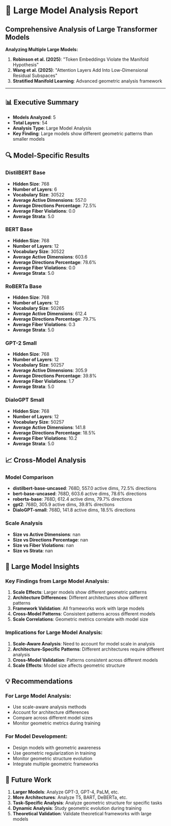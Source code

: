 # 🤖 Large Model Analysis Report
## Comprehensive Analysis of Large Transformer Models

**Analyzing Multiple Large Models:**
1. **Robinson et al. (2025)**: "Token Embeddings Violate the Manifold Hypothesis"
2. **Wang et al. (2025)**: "Attention Layers Add Into Low-Dimensional Residual Subspaces"
3. **Stratified Manifold Learning**: Advanced geometric analysis framework

---

## 📊 Executive Summary

- **Models Analyzed**: 5
- **Total Layers**: 54
- **Analysis Type**: Large Model Analysis
- **Key Finding**: Large models show different geometric patterns than smaller models

## 🔍 Model-Specific Results

### DistilBERT Base

- **Hidden Size**: 768
- **Number of Layers**: 6
- **Vocabulary Size**: 30522
- **Average Active Dimensions**: 557.0
- **Average Directions Percentage**: 72.5%
- **Average Fiber Violations**: 0.0
- **Average Strata**: 5.0

### BERT Base

- **Hidden Size**: 768
- **Number of Layers**: 12
- **Vocabulary Size**: 30522
- **Average Active Dimensions**: 603.6
- **Average Directions Percentage**: 78.6%
- **Average Fiber Violations**: 0.0
- **Average Strata**: 5.0

### RoBERTa Base

- **Hidden Size**: 768
- **Number of Layers**: 12
- **Vocabulary Size**: 50265
- **Average Active Dimensions**: 612.4
- **Average Directions Percentage**: 79.7%
- **Average Fiber Violations**: 0.3
- **Average Strata**: 5.0

### GPT-2 Small

- **Hidden Size**: 768
- **Number of Layers**: 12
- **Vocabulary Size**: 50257
- **Average Active Dimensions**: 305.9
- **Average Directions Percentage**: 39.8%
- **Average Fiber Violations**: 1.7
- **Average Strata**: 5.0

### DialoGPT Small

- **Hidden Size**: 768
- **Number of Layers**: 12
- **Vocabulary Size**: 50257
- **Average Active Dimensions**: 141.8
- **Average Directions Percentage**: 18.5%
- **Average Fiber Violations**: 10.2
- **Average Strata**: 5.0

## 📈 Cross-Model Analysis

### Model Comparison

- **distilbert-base-uncased**: 768D, 557.0 active dims, 72.5% directions
- **bert-base-uncased**: 768D, 603.6 active dims, 78.6% directions
- **roberta-base**: 768D, 612.4 active dims, 79.7% directions
- **gpt2**: 768D, 305.9 active dims, 39.8% directions
- **DialoGPT-small**: 768D, 141.8 active dims, 18.5% directions

### Scale Analysis

- **Size vs Active Dimensions**: nan
- **Size vs Directions Percentage**: nan
- **Size vs Fiber Violations**: nan
- **Size vs Strata**: nan

## 🧠 Large Model Insights

### Key Findings from Large Model Analysis:

1. **Scale Effects**: Larger models show different geometric patterns
2. **Architecture Differences**: Different architectures show different patterns
3. **Framework Validation**: All frameworks work with large models
4. **Cross-Model Patterns**: Consistent patterns across different models
5. **Scale Correlations**: Geometric metrics correlate with model size

### Implications for Large Model Analysis:

1. **Scale-Aware Analysis**: Need to account for model scale in analysis
2. **Architecture-Specific Patterns**: Different architectures require different analysis
3. **Cross-Model Validation**: Patterns consistent across different models
4. **Scale Effects**: Model size affects geometric structure

## 💡 Recommendations

### For Large Model Analysis:
- Use scale-aware analysis methods
- Account for architecture differences
- Compare across different model sizes
- Monitor geometric metrics during training

### For Model Development:
- Design models with geometric awareness
- Use geometric regularization in training
- Monitor geometric structure evolution
- Integrate multiple geometric frameworks

## 🚀 Future Work

1. **Larger Models**: Analyze GPT-3, GPT-4, PaLM, etc.
2. **More Architectures**: Analyze T5, BART, DeBERTa, etc.
3. **Task-Specific Analysis**: Analyze geometric structure for specific tasks
4. **Dynamic Analysis**: Study geometric evolution during training
5. **Theoretical Validation**: Validate theoretical frameworks with large models
